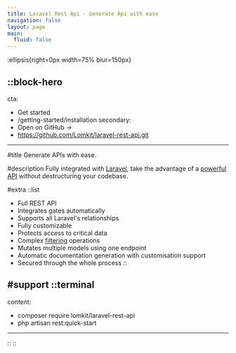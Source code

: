 ```yaml
---
title: Laravel Rest Api - Generate Api with ease
navigation: false
layout: page
main:
  fluid: false
---
```


:ellipsis{right=0px width=75% blur=150px}

::block-hero
---
cta:
  - Get started
  - /getting-started/installation
secondary:
  - Open on GitHub →
  - https://github.com/Lomkit/laravel-rest-api.git
---

#title
Generate APIs with ease.

#description
Fully integrated with [Laravel](), take the advantage of a [powerful API]() without destructuring your codebase.

#extra
  ::list
  - Full REST API
  - Integrates gates automatically
  - Supports all Laravel's relationships
  - Fully customizable
  - Protects access to critical data
  - Complex [filtering]() operations
  - Mutates multiple models using one endpoint
  - Automatic documentation generation with customisation support
  - Secured through the whole process
  ::

#support
  ::terminal
  ---
  content:
  - composer require lomkit/laravel-rest-api
  - php artisan rest:quick-start
  ---
  ::
::

